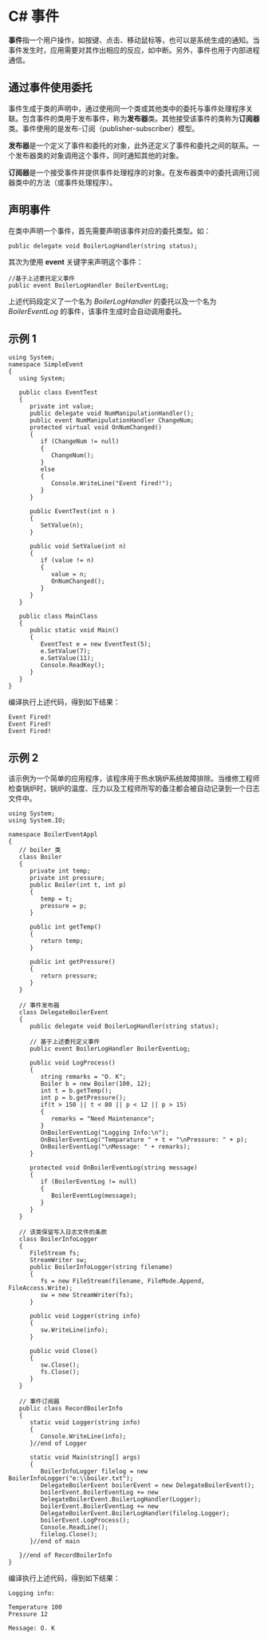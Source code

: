 # C\# 事件
**事件**指一个用户操作，如按键、点击、移动鼠标等，也可以是系统生成的通知。当事件发生时，应用需要对其作出相应的反应，如中断。另外，事件也用于内部进程通信。

## 通过事件使用委托
事件生成于类的声明中，通过使用同一个类或其他类中的委托与事件处理程序关联。包含事件的类用于发布事件，称为**发布器**类。其他接受该事件的类称为**订阅器**类。事件使用的是发布-订阅（publisher-subscriber）模型。

**发布器**是一个定义了事件和委托的对象，此外还定义了事件和委托之间的联系。一个发布器类的对象调用这个事件，同时通知其他的对象。

**订阅器**是一个接受事件并提供事件处理程序的对象。在发布器类中的委托调用订阅器类中的方法（或事件处理程序）。

## 声明事件
在类中声明一个事件，首先需要声明该事件对应的委托类型。如：

```
public delegate void BoilerLogHandler(string status);
```
其次为使用 **event** 关键字来声明这个事件：

```
//基于上述委托定义事件
public event BoilerLogHandler BoilerEventLog;
```

上述代码段定义了一个名为 *BoilerLogHandler* 的委托以及一个名为 *BoilerEventLog* 的事件，该事件生成时会自动调用委托。

## 示例 1

```
using System;
namespace SimpleEvent
{
   using System;
   
   public class EventTest
   {
      private int value;
      public delegate void NumManipulationHandler();
      public event NumManipulationHandler ChangeNum;
      protected virtual void OnNumChanged()
      {
         if (ChangeNum != null)
         {
            ChangeNum();
         }
         else
         {
            Console.WriteLine("Event fired!");
         }
      }
      
      public EventTest(int n )
      {
         SetValue(n);
      }
      
      public void SetValue(int n)
      {
         if (value != n)
         {
            value = n;
            OnNumChanged();
         }
      }
   }
   
   public class MainClass
   {
      public static void Main()
      {
         EventTest e = new EventTest(5);
         e.SetValue(7);
         e.SetValue(11);
         Console.ReadKey();
      }
   }
}
```

编译执行上述代码，得到如下结果：

```
Event Fired!
Event Fired!
Event Fired!
```

## 示例 2
该示例为一个简单的应用程序，该程序用于热水锅炉系统故障排除。当维修工程师检查锅炉时，锅炉的温度、压力以及工程师所写的备注都会被自动记录到一个日志文件中。

```
using System;
using System.IO;

namespace BoilerEventAppl
{
   // boiler 类
   class Boiler
   {
      private int temp;
      private int pressure;
      public Boiler(int t, int p)
      {
         temp = t;
         pressure = p;
      }
      
      public int getTemp()
      {
         return temp;
      }
      
      public int getPressure()
      {
         return pressure;
      }
   }
   
   // 事件发布器
   class DelegateBoilerEvent
   {
      public delegate void BoilerLogHandler(string status);
      
      // 基于上述委托定义事件
      public event BoilerLogHandler BoilerEventLog;
      
      public void LogProcess()
      {
         string remarks = "O. K";
         Boiler b = new Boiler(100, 12);
         int t = b.getTemp();
         int p = b.getPressure();
         if(t > 150 || t < 80 || p < 12 || p > 15)
         {
            remarks = "Need Maintenance";
         }
         OnBoilerEventLog("Logging Info:\n");
         OnBoilerEventLog("Temparature " + t + "\nPressure: " + p);
         OnBoilerEventLog("\nMessage: " + remarks);
      }
      
      protected void OnBoilerEventLog(string message)
      {
         if (BoilerEventLog != null)
         {
            BoilerEventLog(message);
         }
      }
   }
   
   // 该类保留写入日志文件的条款
   class BoilerInfoLogger
   {
      FileStream fs;
      StreamWriter sw;
      public BoilerInfoLogger(string filename)
      {
         fs = new FileStream(filename, FileMode.Append, FileAccess.Write);
         sw = new StreamWriter(fs);
      }
      
      public void Logger(string info)
      {
         sw.WriteLine(info);
      }
      
      public void Close()
      {
         sw.Close();
         fs.Close();
      }
   }
   
   // 事件订阅器
   public class RecordBoilerInfo
   {
      static void Logger(string info)
      {
         Console.WriteLine(info);
      }//end of Logger

      static void Main(string[] args)
      {
         BoilerInfoLogger filelog = new BoilerInfoLogger("e:\\boiler.txt");
         DelegateBoilerEvent boilerEvent = new DelegateBoilerEvent();
         boilerEvent.BoilerEventLog += new 
         DelegateBoilerEvent.BoilerLogHandler(Logger);
         boilerEvent.BoilerEventLog += new 
         DelegateBoilerEvent.BoilerLogHandler(filelog.Logger);
         boilerEvent.LogProcess();
         Console.ReadLine();
         filelog.Close();
      }//end of main

   }//end of RecordBoilerInfo
}
```

编译执行上述代码，得到如下结果：

```
Logging info:

Temperature 100
Pressure 12

Message: O. K
```
